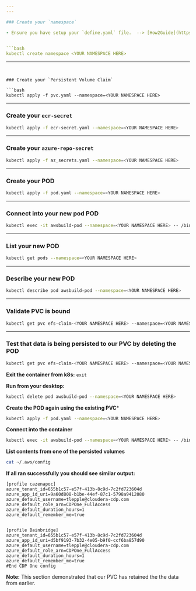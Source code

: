 ```yaml
---
---

### Create your `namespace`

- Ensure you have setup your `define.yaml` file.  --> [How2Guide](https://nexuscognitive.atlassian.net/wiki/spaces/CDPSAASTeam/pages/208732161/K8s+-+How+to+Create+a+Service+Account+and+Credentials+to+access+EKS+Cluster)


```bash
kubectl create namespace <YOUR NAMESPACE HERE>
```

---
```


### Create your `Persistent Volume Claim`

```bash
kubectl apply -f pvc.yaml --namespace=<YOUR NAMESPACE HERE>
```

---

### Create your `ecr-secret`

```bash
kubectl apply -f ecr-secret.yaml --namespace=<YOUR NAMESPACE HERE>
```


---

### Create your `azure-repo-secret`

```bash
kubectl apply -f az_secrets.yaml --namespace=<YOUR NAMESPACE HERE>
```

---

### Create your POD 

```bash
kubectl apply -f pod.yaml --namespace=<YOUR NAMESPACE HERE>
```

---

### Connect into your new pod POD 

```bash
kubectl exec -it awsbuild-pod --namespace=<YOUR NAMESPACE HERE> -- /bin/bash
```
---

### List your new POD 

```bash
kubectl get pods --namespace=<YOUR NAMESPACE HERE>
```

---

### Describe your new POD 

```bash
kubectl describe pod awsbuild-pod --namespace=<YOUR NAMESPACE HERE>
```


---

### Validate PVC is bound

```bash
kubectl get pvc efs-claim-<YOUR NAMESPACE HERE> --namespace=<YOUR NAMESPACE HERE>
```


---

### Test that data is being persisted to our PVC by deleting the POD

```bash
kubectl get pvc efs-claim-<YOUR NAMESPACE HERE> --namespace=<YOUR NAMESPACE HERE>
```


**Exit the container from k8s:** `exit`

**Run from your desktop:**

```bash
kubectl delete pod awsbuild-pod --namespace=<YOUR NAMESPACE HERE>
```

**Create the POD again using the existing PVC***

```bash
kubectl apply -f pod.yaml --namespace=<YOUR NAMESPACE HERE>
```

**Connect into the container**

```bash
kubectl exec -it awsbuild-pod --namespace=<YOUR NAMESPACE HERE> -- /bin/bash
```

**List contents from one of the persisted volumes**

```bash
cat ~/.aws/config
```

**If all ran successfully you should see similar output:**

```text
[profile cazenapoc]
azure_tenant_id=655b1c57-e57f-413b-8c9d-7c2fd723604d
azure_app_id_uri=9a60d808-b1be-44ef-87c1-5798a9412080
azure_default_username=tlepple@cloudera-cdp.com
azure_default_role_arn=CDPOne_FullAccess
azure_default_duration_hours=1
azure_default_remember_me=true


[profile Bainbridge]
azure_tenant_id=655b1c57-e57f-413b-8c9d-7c2fd723604d
azure_app_id_uri=d5bf9193-7b32-4e05-b9f0-ccf6ba857d90
azure_default_username=tlepple@cloudera-cdp.com
azure_default_role_arn=CDPOne_FullAccess
azure_default_duration_hours=1
azure_default_remember_me=true
#End CDP One config
```

**Note:** This section demonstrated that our PVC has retained the the data from earlier.
